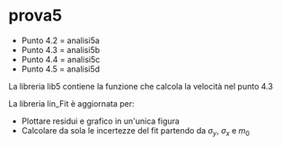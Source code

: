# prova5
- Punto 4.2 = analisi5a
- Punto 4.3 = analisi5b
- Punto 4.4 = analisi5c
- Punto 4.5 = analisi5d
 
La libreria lib5 contiene la funzione che calcola la velocità nel punto 4.3

La libreria lin_Fit è aggiornata per:
- Plottare residui e grafico in un'unica figura
- Calcolare da sola le incertezze del fit partendo da $\sigma_y$, $\sigma_x$ e $m_0$
